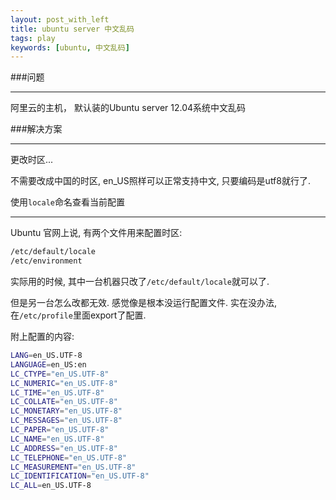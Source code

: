 ```yaml
---
layout: post_with_left
title: ubuntu server 中文乱码
tags: play
keywords: [ubuntu, 中文乱码]
---
```


###问题

---

阿里云的主机， 默认装的Ubuntu server 12.04系统中文乱码


###解决方案

---

更改时区...

不需要改成中国的时区, en_US照样可以正常支持中文, 只要编码是utf8就行了.    


使用`locale`命名查看当前配置

---
Ubuntu 官网上说, 有两个文件用来配置时区:    

```sh
/etc/default/locale
/etc/environment
```

实际用的时候, 其中一台机器只改了`/etc/default/locale`就可以了.    

但是另一台怎么改都无效. 感觉像是根本没运行配置文件. 实在没办法, 在`/etc/profile`里面export了配置. 

附上配置的内容:   

```sh
LANG=en_US.UTF-8
LANGUAGE=en_US:en
LC_CTYPE="en_US.UTF-8"
LC_NUMERIC="en_US.UTF-8"
LC_TIME="en_US.UTF-8"
LC_COLLATE="en_US.UTF-8"
LC_MONETARY="en_US.UTF-8"
LC_MESSAGES="en_US.UTF-8"
LC_PAPER="en_US.UTF-8"
LC_NAME="en_US.UTF-8"
LC_ADDRESS="en_US.UTF-8"
LC_TELEPHONE="en_US.UTF-8"
LC_MEASUREMENT="en_US.UTF-8"
LC_IDENTIFICATION="en_US.UTF-8"
LC_ALL=en_US.UTF-8

```

